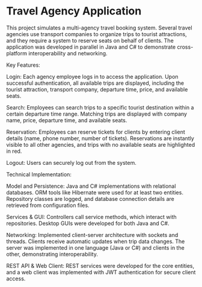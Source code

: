 # Travel Agency Application

This project simulates a multi-agency travel booking system. Several travel agencies use transport companies to organize trips to tourist attractions, and they require a system to reserve seats on behalf of clients. The application was developed in parallel in Java and C# to demonstrate cross-platform interoperability and networking.

Key Features:

Login: Each agency employee logs in to access the application. Upon successful authentication, all available trips are displayed, including the tourist attraction, transport company, departure time, price, and available seats.

Search: Employees can search trips to a specific tourist destination within a certain departure time range. Matching trips are displayed with company name, price, departure time, and available seats.

Reservation: Employees can reserve tickets for clients by entering client details (name, phone number, number of tickets). Reservations are instantly visible to all other agencies, and trips with no available seats are highlighted in red.

Logout: Users can securely log out from the system.

Technical Implementation:

Model and Persistence: Java and C# implementations with relational databases. ORM tools like Hibernate were used for at least two entities. Repository classes are logged, and database connection details are retrieved from configuration files.

Services & GUI: Controllers call service methods, which interact with repositories. Desktop GUIs were developed for both Java and C#.

Networking: Implemented client-server architecture with sockets and threads. Clients receive automatic updates when trip data changes. The server was implemented in one language (Java or C#) and clients in the other, demonstrating interoperability.

REST API & Web Client: REST services were developed for the core entities, and a web client was implemented with JWT authentication for secure client access.

